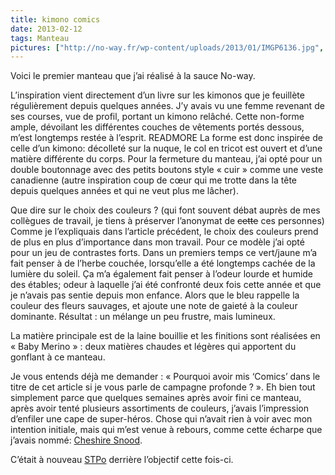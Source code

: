 ```yaml
---
title: kimono comics
date: 2013-02-12
tags: Manteau
pictures: ["http://no-way.fr/wp-content/uploads/2013/01/IMGP6136.jpg", "http://no-way.fr/wp-content/uploads/2013/01/IMGP6151.jpg", "http://no-way.fr/wp-content/uploads/2013/01/IMGP6132.jpg", "http://no-way.fr/wp-content/uploads/2013/01/IMGP6142.jpg", "http://no-way.fr/wp-content/uploads/2013/01/IMGP6150.jpg", "http://no-way.fr/wp-content/uploads/2013/01/IMGP6111.jpg"]
---
```


<p>Voici le premier manteau que j’ai réalisé à la sauce No-way.</p>

L’inspiration vient directement d’un livre sur les kimonos que je feuillète régulièrement depuis quelques années. J’y avais vu une femme revenant de ses courses, vue de profil, portant un kimono relâché. Cette non-forme ample, dévoilant les différentes couches de vêtements portés dessous, m’est longtemps restée à l’esprit.
READMORE
La forme est donc inspirée de celle d’un kimono: décolleté sur la nuque, le col en tricot est ouvert et d’une matière différente du corps. Pour la fermeture du manteau, j’ai opté pour un double boutonnage avec des petits boutons style « cuir » comme une veste canadienne (autre inspiration coup de cœur qui me trotte dans la tête depuis quelques années et qui ne veut plus me lâcher).

Que dire sur le choix des couleurs ? (qui font souvent débat auprès de mes collègues de travail, je tiens à préserver l’anonymat de <del>cette</del> ces personnes) Comme je l’expliquais dans l’article précédent, le choix des couleurs prend de plus en plus d’importance dans mon travail. Pour ce modèle j’ai opté pour un jeu de contrastes forts. Dans un premiers temps ce vert/jaune m’a fait penser à de l’herbe couchée, lorsqu’elle a été longtemps cachée de la lumière du soleil. Ça m’a également fait penser à l’odeur lourde et humide des étables; odeur à laquelle j’ai été confronté deux fois cette année et que je n’avais pas sentie depuis mon enfance. Alors que le bleu rappelle la couleur des fleurs sauvages, et ajoute une note de gaieté à la couleur dominante. Résultat : un mélange un peu frustre, mais lumineux.

La matière principale est de la laine bouillie et les finitions sont réalisées en « Baby Merino » : deux matières chaudes et légères qui apportent du gonflant à ce manteau.

Je vous entends déjà me demander : « Pourquoi avoir mis ‘Comics’ dans le titre de cet article si je vous parle de campagne profonde ? ».
Eh bien tout simplement parce que quelques semaines après avoir fini ce manteau, après avoir tenté plusieurs assortiments de couleurs, j’avais l’impression d’enfiler une cape de super-héros. Chose qui n’avait rien à voir avec mon intention initiale, mais qui m’est venue à rebours, comme cette écharpe que j’avais nommé: <a href="http://no-way.fr/2012/04/cheshire-snood/">Cheshire Snood</a>.

C’était à nouveau <a href="http://www.stpo.fr/" target="_blank">STPo</a> derrière l’objectif cette fois-ci.